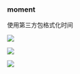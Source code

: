 ### moment

使用第三方包格式化时间

![](../3包管理工具/.\img\Snipaste_2018-09-26_13-42-13.png)

![](../3包管理工具/.\img\Snipaste_2018-09-26_13-43-05.png)



![](../3包管理工具/img\Snipaste_2018-09-26_13-44-02.png)

